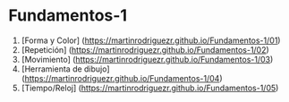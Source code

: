 # Fundamentos-1
1. [Forma y Color] (https://martinrodriguezr.github.io/Fundamentos-1/01)
2. [Repetición] (https://martinrodriguezr.github.io/Fundamentos-1/02)
3. [Movimiento] (https://martinrodriguezr.github.io/Fundamentos-1/03)
4. [Herramienta de dibujo] (https://martinrodriguezr.github.io/Fundamentos-1/04)
5. [Tiempo/Reloj] (https://martinrodriguezr.github.io/Fundamentos-1/05)
